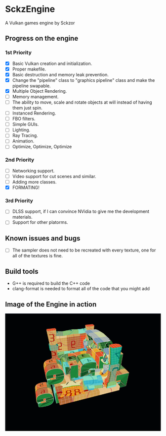 # SckzEngine

A Vulkan games engine by Sckzor

## Progress on the engine

### 1st Priority

- [x] Basic Vulkan creation and initialization.
- [x] Proper makefile.
- [x] Basic destruction and memory leak prevention.
- [x] Change the "pipeline" class to "graphics pipeline" class and make the pipeline swapable.
- [x] Multiple Object Rendering.
- [ ] Memory management.
- [ ] The ability to move, scale and rotate objects at will instead of having them just spin.
- [ ] Instanced Rendering.
- [ ] FBO filters.
- [ ] Simple GUIs.
- [ ] Lighting.
- [ ] Ray Tracing.
- [ ] Animation.
- [ ] Optimize, Optimize, Optimize

### 2nd Priority

- [ ] Networking support.
- [ ] Video support for cut scenes and similar.
- [ ] Adding more classes.
- [x] FORMATING!

### 3rd Priority

- [ ] DLSS support, if I can convince NVidia to give me the development materials.
- [ ] Support for other platorms.

## Known issues and bugs

- [ ] The sampler does not need to be recreated with every texture, one for all of the textures is fine.

## Build tools

- G++ is required to build the C++ code
- clang-format is needed to format all of the code that you might add

## Image of the Engine in action

![Screenshot](Screenshot.png)
